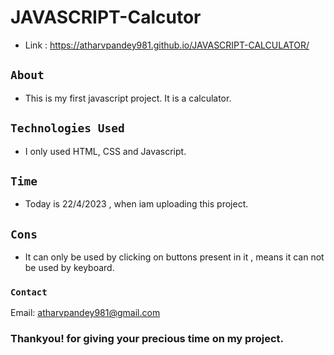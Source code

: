 # JAVASCRIPT-Calcutor
* Link : <https://atharvpandey981.github.io/JAVASCRIPT-CALCULATOR/>
## `About`
* This is my first javascript project. It is a calculator.
## `Technologies Used`
* I only used HTML, CSS and Javascript.
## `Time`
* Today is 22/4/2023 , when iam uploading this project.
## `Cons`
* It can only be used by clicking on buttons present in it , means it can not be used by keyboard.
### `Contact`
Email: <atharvpandey981@gmail.com>

 ### Thankyou! for giving your precious time on my project.
